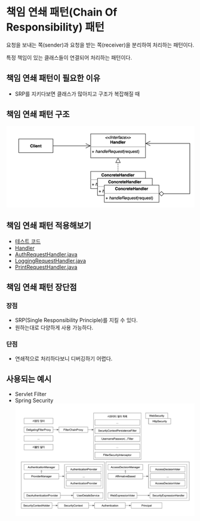 # 책임 연쇄 패턴(Chain Of Responsibility) 패턴
요청을 보내는 쪽(sender)과 요청을 받는 쪽(receiver)을 분리하여 처리하는 패턴이다.

특정 책임이 있는 클래스들이 연결되어 처리하는 패턴이다.

## 책임 연쇄 패턴이 필요한 이유
- SRP를 지키다보면 클래스가 많아지고 구조가 복잡해질 때

## 책임 연쇄 패턴 구조
![ChainOfResponsibility.png](ChainOfResponsibility.png)

## 책임 연쇄 패턴 적용해보기

- [테스트 코드](..%2F..%2F..%2F..%2F..%2F..%2F..%2Ftest%2Fjava%2Fcom%2Fkibong%2Fdesignpatternsstudy%2Fbehavioral_patterns%2Fchain_of_responsibility%2FChainOfResponsibilityTest.java)
- [Handler](simple%2FRequestHandler.java)
- [AuthRequestHandler.java](simple%2FAuthRequestHandler.java)
- [LoggingRequestHandler.java](simple%2FLoggingRequestHandler.java)
- [PrintRequestHandler.java](simple%2FPrintRequestHandler.java)

## 책임 연쇄 패턴 장단점
### 장점
- SRP(Single Responsibility Principle)를 지킬 수 있다.
- 원하는대로 다양하게 사용 가능하다.

### 단점
- 연쇄적으로 처리하다보니 디버깅하기 어렵다.

## 사용되는 예시
- Servlet Filter
- Spring Security
![ServleFilter.png](ServletFilter.png)